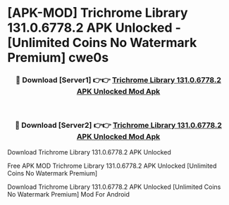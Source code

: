 # [APK-MOD] Trichrome Library 131.0.6778.2 APK Unlocked - [Unlimited Coins No Watermark Premium] cwe0s



<div align="center">
<h3>🔴 Download [Server1] 👉👉 <a href="https://momento.my/?title=Trichrome_Library_131.0.6778.2_APK_Unlocked">Trichrome Library 131.0.6778.2 APK Unlocked Mod Apk</a></h3><br>

<h3>🔴 Download [Server2] 👉👉 <a href="https://momento.my/?title=Trichrome_Library_131.0.6778.2_APK_Unlocked">Trichrome Library 131.0.6778.2 APK Unlocked Mod Apk</a></h3>
</div>



Download Trichrome Library 131.0.6778.2 APK Unlocked 

Free APK MOD Trichrome Library 131.0.6778.2 APK Unlocked [Unlimited Coins No Watermark Premium]

Download Trichrome Library 131.0.6778.2 APK Unlocked [Unlimited Coins No Watermark Premium] Mod For Android
